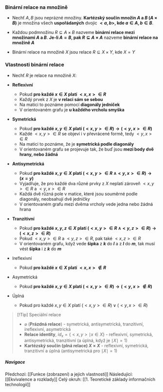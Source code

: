 ### Binární relace na množině
- Nechť $A, B$ jsou neprázné množiny. **Kartézský součin množin $A$ a $B$ ($A \times B$)** je množina všech **uspořádaných** dvojic **$<a,b>$, kde $a \in A, b \in B$**.
- Každou podmnožinu $R \subseteq A \times B$ nazveme **binární relace mezi množinami $A$ a $B$**. **Je-li $A = B$, pak $R \subseteq A \times A$** nazveme **binární relace na množině $A$**

- Binární relace na množině $X$ jsou relace $R \subseteq X \times Y$, kde $X=Y$
### Vlastnosti binární relace
- Nechť $R$ je relace na množině $X$:

- **Reflexivní**
	- Pokud **pro každé $x \in X$ platí $<x,x> \in R$**
	- Každý prvek z $X$ je **v relaci sám se sebou**
	- Na matici to poznáme pomocí **diagonály jedniček**
	- V orientovaném grafu je **u každého vrcholu smyška**
- **Symetrická**
	- Pokud **pro každé $x,y \in X$ platí $(<x,y> \in R) \rightarrow (<y,x> \in R)$**
	- Každé $<x,y> \in R$ se objeví i v převrácené formě, tedy $<y,x> \in R$
	- Na matici to poznáme, že je **symetrická podle diagonály**
	- V orientovaném grafu se projevuje tak, že buď jsou **mezi body dvě hrany, nebo žádná**
- **Antisymetrická**
	- Pokud **pro každé $x,y \in X$ platí  $(<x,y> \in R\ \wedge <y,x> \in R) \rightarrow (x = y)$**
	- Vyjadřuje, že pro každé dva různé prvky z $X$ neplatí zároveň $<x,y> \in R$ a $<y,x> \in R$
	- Každá dvě různá pole v matice, které jsou souměrné podle diagonály, neobsahují dvě jedničky
	- V orientovaném grafu mezi dvěma vrcholy vede jedna nebo žádná hrana
- **Tranzitivní**
	- Pokud **pro každé $x,y,z \in X$ platí $(<x,y> \in R\ \wedge <y,z> \in R) \rightarrow (<x,z> \in R)$**
	- Pokud $<x,y> \in R$ a $<y,z> \in R$, pak také $<x,z> \in R$
	- V orientovaném grafu, když vede **šipka** z **$k$** do **$l$** a z **$l$** do **$m$**, tak musí vést **šipka** i z **$k$** do **$m$**
- Ireflexivní
	- Pokud **pro každé $x \in X$ platí $<x,x> \notin R$**
- Asymetrická
	- Pokud **pro každé $x,y \in X$ platí $(<x,y> \in R) \rightarrow (<y,x> \notin R)$**
- Úplná
	- Pokud pro každé $x,y \in X$ platí $(<x,y> \in R) \vee (<y,x> \in R)$

>[!Tip] Speciální relace
>- $\varnothing$ (**Prázdná relace**) - symetrická, antisymetrická, tranzitivní, ireflexivní, asymetrická
>- **Relace identity**, $id_{x} = \{<x,y> \mid x \in X \}$ - reflexivní, symetrická, antisymetrická, tranzitivní (a úplná, když je $\mid X \mid = 1$)
>- **Kartézský součin (plná relace) $X \times X$** - reflexivní, symetrická, tranzitivní a úplná (antisymetrická pro $\mid X \mid = 1$)

##### Navigace
Předchozí:  [[Funkce (zobrazení) a jejich vlastnosti]]
Následující: [[Ekvivalence a rozklady]]
Celý okruh: [[1. Teoretické základy informačních technologií]]